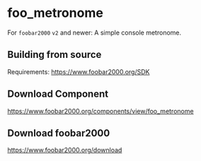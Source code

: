 # foo_metronome
For `foobar2000` `v2` and newer: A simple console metronome.

## Building from source
Requirements:
https://www.foobar2000.org/SDK

## Download Component
https://www.foobar2000.org/components/view/foo_metronome

## Download foobar2000
https://www.foobar2000.org/download
